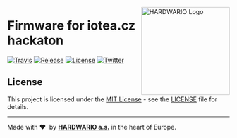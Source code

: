 <a href="https://www.hardwario.com/"><img src="https://www.hardwario.com/ci/assets/hw-logo.svg" width="200" alt="HARDWARIO Logo" align="right"></a>

# Firmware for iotea.cz hackaton

[![Travis](https://img.shields.io/travis/bigclownprojects/bcf-stetoskop/master.svg)](https://travis-ci.org/bigclownprojects/bcf-stetoskop)
[![Release](https://img.shields.io/github/release/bigclownprojects/bcf-stetoskop.svg)](https://github.com/bigclownprojects/bcf-stetoskop/releases)
[![License](https://img.shields.io/github/license/bigclownprojects/bcf-stetoskop.svg)](https://github.com/bigclownprojects/bcf-stetoskop/blob/master/LICENSE)
[![Twitter](https://img.shields.io/twitter/follow/hardwario_en.svg?style=social&label=Follow)](https://twitter.com/hardwario_en)

## License

This project is licensed under the [MIT License](https://opensource.org/licenses/MIT/) - see the [LICENSE](LICENSE) file for details.

---

Made with &#x2764;&nbsp; by [**HARDWARIO a.s.**](https://www.hardwario.com/) in the heart of Europe.
